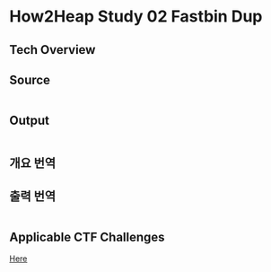 # How2Heap Study 02 Fastbin Dup

## Tech Overview



## Source

```c

```

## Output

```

```

## 개요 번역



## 출력 번역

```

```

## Applicable CTF Challenges

[Here]()